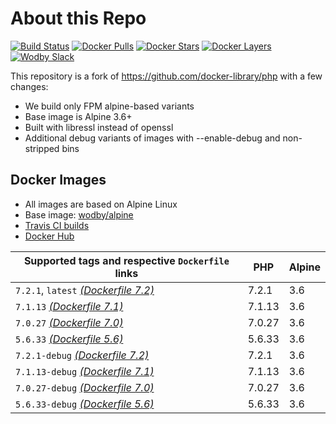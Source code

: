 # About this Repo

[![Build Status](https://travis-ci.org/wodby/base-php.svg?branch=master)](https://travis-ci.org/wodby/base-php)
[![Docker Pulls](https://img.shields.io/docker/pulls/wodby/base-php.svg)](https://hub.docker.com/r/wodby/base-php)
[![Docker Stars](https://img.shields.io/docker/stars/wodby/base-php.svg)](https://hub.docker.com/r/wodby/base-php)
[![Docker Layers](https://images.microbadger.com/badges/image/wodby/base-php.svg)](https://microbadger.com/images/wodby/base-php)
[![Wodby Slack](http://slack.wodby.com/badge.svg)](http://slack.wodby.com)

This repository is a fork of https://github.com/docker-library/php with a few changes:

* We build only FPM alpine-based variants
* Base image is Alpine 3.6+
* Built with libressl instead of openssl
* Additional debug variants of images with --enable-debug and non-stripped bins

## Docker Images

* All images are based on Alpine Linux
* Base image: [wodby/alpine](https://github.com/wodby/alpine)
* [Travis CI builds](https://travis-ci.org/wodby/base-php) 
* [Docker Hub](https://hub.docker.com/r/wodby/base-php)

[_(Dockerfile 7.2)_]: https://github.com/wodby/base-php/tree/master/7.2/alpine3.6/fpm/Dockerfile.wodby
[_(Dockerfile 7.1)_]: https://github.com/wodby/base-php/tree/master/7.1/alpine3.6/fpm/Dockerfile.wodby
[_(Dockerfile 7.0)_]: https://github.com/wodby/base-php/tree/master/7.0/alpine3.6/fpm/Dockerfile.wodby
[_(Dockerfile 5.6)_]: https://github.com/wodby/base-php/tree/master/5.6/alpine3.6/fpm/Dockerfile.wodby

| Supported tags and respective `Dockerfile` links | PHP    | Alpine |
| ------------------------------------------------ | ------ | ------ |
| `7.2.1`, `latest` [_(Dockerfile 7.2)_]           | 7.2.1  | 3.6    |
| `7.1.13` [_(Dockerfile 7.1)_]                    | 7.1.13 | 3.6    |
| `7.0.27` [_(Dockerfile 7.0)_]                    | 7.0.27 | 3.6    |
| `5.6.33` [_(Dockerfile 5.6)_]                    | 5.6.33 | 3.6    |
| `7.2.1-debug` [_(Dockerfile 7.2)_]               | 7.2.1  | 3.6    |
| `7.1.13-debug` [_(Dockerfile 7.1)_]              | 7.1.13 | 3.6    |
| `7.0.27-debug` [_(Dockerfile 7.0)_]              | 7.0.27 | 3.6    |
| `5.6.33-debug` [_(Dockerfile 5.6)_]              | 5.6.33 | 3.6    |
